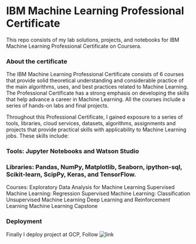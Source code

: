 # IBM Machine Learning Professional Certificate
This repo consists of my lab solutions, projects, and notebooks for IBM Machine Learning Professional Certificate on Coursera.

### About the certificate
The IBM Machine Learning Professional Certificate consists of 6 courses that provide solid theoretical understanding and considerable practice of the main algorithms, uses, and best practices related to Machine Learning. The Professional Certificate has a strong emphasis on developing the skills that help advance a career in Machine Learning. All the courses include a series of hands-on labs and final projects.

Throughout this Professional Certificate, I gained exposure to a series of tools, libraries, cloud services, datasets, algorithms, assignments and projects that provide practical skills with applicability to Machine Learning jobs. These skills include:

### Tools: Jupyter Notebooks and Watson Studio
### Libraries: Pandas, NumPy, Matplotlib, Seaborn, ipython-sql, Scikit-learn, ScipPy, Keras, and TensorFlow.

Courses:
Exploratory Data Analysis for Machine Learning
Supervised Machine Learning: Regression
Supervised Machine Learning: Classification
Unsupervised Machine Learning
Deep Learning and Reinforcement Learning
Machine Learning Capstone


### Deployment

Finally I deploy project at GCP, Follow ![link](https://github.com/fahadmhd/Recommender-System_IBM-Machine-Learning-project/blob/main/Deploy_on_GCP.ipynb)
